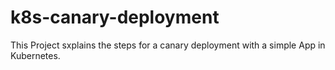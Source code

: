 # k8s-canary-deployment
This Project sxplains the steps for a canary deployment with a simple App in Kubernetes.
